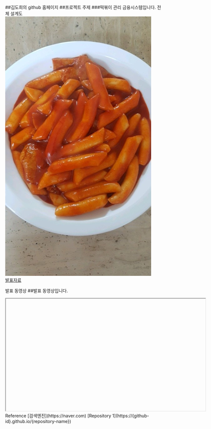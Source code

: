 ##김도희의 github 홈페이지
##프로젝트 주제
###떡볶이 관리 금융시스템입니다.
전체 설계도
<img src="number1.jpg"/><br>
[발표자료](/number2.pdf)<br>

발표 동영상
##발표 동영상입니다.
<iframe id="ytplayer" type="text/html" width="640" height="360" src=""></iframe>
Reference
[검색엔진](https://naver.com)
[Repository 1](https://{github-id}.github.io/{repository-name}) 
 

